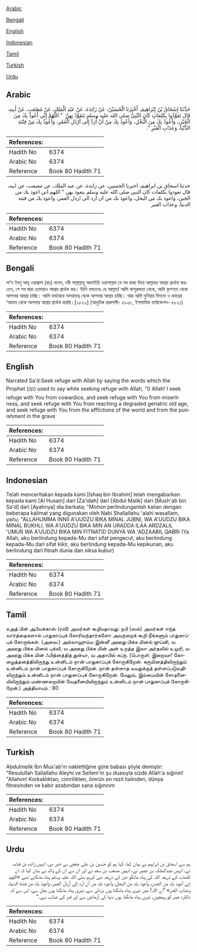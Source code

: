 [Arabic](#arabic)

[Bengali](#bengali)

[English](#english)

[Indonesian](#indonesian)

[Tamil](#tamil)

[Turkish](#turkish)

[Urdu](#urdu)

## Arabic


<div dir="rtl" lang="ar" style={{fontSize:'larger',backgroundColor:'#f8f9fa',padding:20}}>
حَدَّثَنَا إِسْحَاقُ بْنُ إِبْرَاهِيمَ، أَخْبَرَنَا الْحُسَيْنُ، عَنْ زَائِدَةَ، عَنْ عَبْدِ الْمَلِكِ، عَنْ مُصْعَبٍ، عَنْ أَبِيهِ، قَالَ تَعَوَّذُوا بِكَلِمَاتٍ كَانَ النَّبِيُّ صلى الله عليه وسلم يَتَعَوَّذُ بِهِنَّ ‏ "‏ اللَّهُمَّ إِنِّي أَعُوذُ بِكَ مِنَ الْجُبْنِ، وَأَعُوذُ بِكَ مِنَ الْبُخْلِ، وَأَعُوذُ بِكَ مِنْ أَنْ أُرَدَّ إِلَى أَرْذَلِ الْعُمُرِ، وَأَعُوذُ بِكَ مِنْ فِتْنَةِ الدُّنْيَا، وَعَذَابِ الْقَبْرِ ‏"‏‏.‏
</div>
<div style={{backgroundColor:'#f8f9fa',padding:20, marginBottom: 10}}><table> <thead> <tr> <th>References:</th> <th></th> </tr> </thead> <tbody><tr><td>Hadith No</td><td>6374</td></tr><tr><td>Arabic No</td><td>6374</td></tr><tr><td>Reference</td><td>Book 80 Hadith 71</td></tr></tbody></table></div>


<div dir="rtl" lang="ar" style={{fontSize:'larger',backgroundColor:'#f8f9fa',padding:20}}>
حدثنا اسحاق بن ابراهيم، اخبرنا الحسين، عن زايدة، عن عبد الملك، عن مصعب، عن ابيه، قال تعوذوا بكلمات كان النبي صلى الله عليه وسلم يتعوذ بهن " اللهم اني اعوذ بك من الجبن، واعوذ بك من البخل، واعوذ بك من ان ارد الى ارذل العمر، واعوذ بك من فتنة الدنيا، وعذاب القبر
</div>
<div style={{backgroundColor:'#f8f9fa',padding:20, marginBottom: 10}}><table> <thead> <tr> <th>References:</th> <th></th> </tr> </thead> <tbody><tr><td>Hadith No</td><td>6374</td></tr><tr><td>Arabic No</td><td>6374</td></tr><tr><td>Reference</td><td>Book 80 Hadith 71</td></tr></tbody></table></div>

## Bengali


<div dir="ltr" lang="bn" style={{fontSize:'larger',backgroundColor:'#f8f9fa',padding:20}}>
সা‘দ ইবনু আবূ ওয়াক্কাস (রাঃ) বলেন, নবী সাল্লাল্লাহু আলাইহি ওয়াসাল্লাম যে সব বাক্য দিয়ে আল্লাহর আশ্রয় প্রার্থনা করতেন, সে সব দ্বারা তোমরাও আশ্রয় প্রার্থনা কর। তিনি বলতেনঃ হে আল্লাহ! আমি কাপুরুষতা থেকে, আমি কৃপণতা থেকে আপনার আশ্রয় চাচ্ছি। আমি বার্ধক্যের অসহায়ত্ব থেকে আপনার আশ্রয় চাচ্ছি। আর আমি দুনিয়ার ফিতনা ও কবরের ‘আযাব থেকে আপনার আশ্রয় প্রার্থনা করছি।[২৮২২] (আধুনিক প্রকাশনী- ৫৯২৮, ইসলামিক ফাউন্ডেশন- ৫৮২১)
</div>
<div style={{backgroundColor:'#f8f9fa',padding:20, marginBottom: 10}}><table> <thead> <tr> <th>References:</th> <th></th> </tr> </thead> <tbody><tr><td>Hadith No</td><td>6374</td></tr><tr><td>Arabic No</td><td>6374</td></tr><tr><td>Reference</td><td>Book 80 Hadith 71</td></tr></tbody></table></div>

## English


<div dir="ltr" lang="en" style={{fontSize:'larger',backgroundColor:'#f8f9fa',padding:20}}>
Narrated Sa'd:Seek refuge with Allah by saying the words which the Prophet (ﷺ) used to say while seeking refuge with Allah, "0 Allah! I seek refuge with You from cowardice, and seek refuge with You from miserliness, and seek refuge with You from reaching a degraded geriatric old age, and seek refuge with You from the afflictions of the world and from the punishment in the grave
</div>
<div style={{backgroundColor:'#f8f9fa',padding:20, marginBottom: 10}}><table> <thead> <tr> <th>References:</th> <th></th> </tr> </thead> <tbody><tr><td>Hadith No</td><td>6374</td></tr><tr><td>Arabic No</td><td>6374</td></tr><tr><td>Reference</td><td>Book 80 Hadith 71</td></tr></tbody></table></div>

## Indonesian


<div dir="ltr" lang="id" style={{fontSize:'larger',backgroundColor:'#f8f9fa',padding:20}}>
Telah menceritakan kepada kami [Ishaq bin Ibrahim] telah mengabarkan kepada kami [Al Husain] dari [Za'idah] dari [Abdul Malik] dari [Mush'ab bin Sa'd] dari [Ayahnya] dia berkata; "Mohon perlindunganlah kalian dengan beberapa kalimat yang digunakan oleh Nabi Shallallahu 'alahi wasallam, yaitu; "ALLAHUMMA INNII A'UUDZU BIKA MINAL JUBNI, WA A'UUDZU BIKA MINAL BUKHLI, WA A'UUDZU BIKA MIN AN URADDA ILAA ARDZALIL 'UMUR WA A'UUDZU BIKA MIN FITNATID DUNYA WA 'ADZAABIL QABRI (Ya Allah, aku berlindung kepada-Mu dari sifat pengecut, aku berlindung kepada-Mu dari sifat kikir, aku berlindung kepada-Mu kepikunan, aku berlindung dari fitnah dunia dan siksa kubur)
</div>
<div style={{backgroundColor:'#f8f9fa',padding:20, marginBottom: 10}}><table> <thead> <tr> <th>References:</th> <th></th> </tr> </thead> <tbody><tr><td>Hadith No</td><td>6374</td></tr><tr><td>Arabic No</td><td>6374</td></tr><tr><td>Reference</td><td>Book 80 Hadith 71</td></tr></tbody></table></div>

## Tamil


<div dir="ltr" lang="ta" style={{fontSize:'larger',backgroundColor:'#f8f9fa',padding:20}}>
சஅத் பின் அபீவக்காஸ் (ரலி) அவர்கள் கூறியதாவது: நபி (ஸல்) அவர்கள் எந்த வார்த்தைகளால் பாதுகாப்புக் கோரிவந்தார்களோ அவற்றைக் கூறி நீங்களும் பாதுகாப்புக் கோருங்கள். (அவை:) அல்லாஹும்ம இன்னீ அஊது பிக்க மினல் ஜுப்னி, வ அஊது பிக்க மினல் புக்லி, வ அஊது பிக்க மின் அன் உறத்த இலா அர்தலில் உமுரி, வ அஊது பிக்க மின் ஃபித்னத்தித் துன்யா, வ அதாபில் கப்ற். (பொருள்: இறைவா! கோழைத்தனத்திலிருந்து உன்னிடம் நான் பாதுகாப்புக் கோருகிறேன். கருமினத்திலிருந்தும் உன்னிடம் நான் பாதுகாப்புக் கோருகிறேன். நான் தள்ளாத வயதுக்குத் தள்ளப்படுவதிலிருந்தும் உன்னிடம் நான் பாதுகாப்புக் கோருகிறேன். மேலும், இம்மையின் சோதனையிலிருந்தும் மண்ணறையின் வேதனையிலிருந்தும் உன்னிடம் நான் பாதுகாப்புக் கோருகிறேன்.) அத்தியாயம் : 80
</div>
<div style={{backgroundColor:'#f8f9fa',padding:20, marginBottom: 10}}><table> <thead> <tr> <th>References:</th> <th></th> </tr> </thead> <tbody><tr><td>Hadith No</td><td>6374</td></tr><tr><td>Arabic No</td><td>6374</td></tr><tr><td>Reference</td><td>Book 80 Hadith 71</td></tr></tbody></table></div>

## Turkish


<div dir="ltr" lang="tr" style={{fontSize:'larger',backgroundColor:'#f8f9fa',padding:20}}>
Abdulmelik İbn Mus'ab'ın naklettiğine göre babası şöyle demiştir: "Resulullah Sallallahu Aleyhi ve Sellem'in şu duasıyla sizde Allah'a sığının! "Allahım! Korkaklıktan, cimrilikten, ömrün en rezil halinden, dünya fitnesinden ve kabir azabından sana sığınırım
</div>
<div style={{backgroundColor:'#f8f9fa',padding:20, marginBottom: 10}}><table> <thead> <tr> <th>References:</th> <th></th> </tr> </thead> <tbody><tr><td>Hadith No</td><td>6374</td></tr><tr><td>Arabic No</td><td>6374</td></tr><tr><td>Reference</td><td>Book 80 Hadith 71</td></tr></tbody></table></div>

## Urdu


<div dir="rtl" lang="ur" style={{fontSize:'larger',backgroundColor:'#f8f9fa',padding:20}}>
ہم سے اسحاق بن ابراہیم نے بیان کیا، کہا ہم کو حسین بن علی جعفی نے خبر دی، انہیں زائدہ بن قدامہ نے، انہیں عبدالملک بن عمیر نے، انہیں مصعب بن سعد نے اور ان سے ان کے والد نے بیان کیا کہ ان کلمات کے ذریعہ اللہ کی پناہ مانگو جن کے ذریعہ نبی کریم صلی اللہ علیہ وسلم پناہ مانگتے تھے «اللهم إني أعوذ بك من الجبن،‏‏‏‏ وأعوذ بك من البخل،‏‏‏‏ وأعوذ بك من أن أرد إلى أرذل العمر،‏‏‏‏ وأعوذ بك من فتنة الدنيا،‏‏‏‏ وعذاب القبر» ”اے اللہ! میں تیری پناہ مانگتا ہوں بزدلی سے، تیری پناہ مانگتا ہوں بخل سے، اس سے کہ ناکارہ عمر کو پہنچوں، تیری پناہ مانگتا ہوں دنیا کی آزمائش سے اور قبر کے عذاب سے۔“
</div>
<div style={{backgroundColor:'#f8f9fa',padding:20, marginBottom: 10}}><table> <thead> <tr> <th>References:</th> <th></th> </tr> </thead> <tbody><tr><td>Hadith No</td><td>6374</td></tr><tr><td>Arabic No</td><td>6374</td></tr><tr><td>Reference</td><td>Book 80 Hadith 71</td></tr></tbody></table></div>